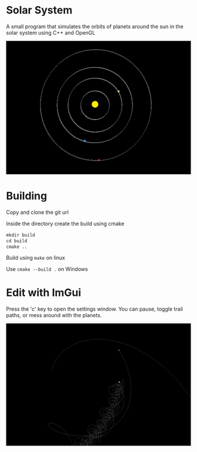 # Solar System
A small program that simulates the orbits of planets around the sun in the solar system using C++ and OpenGL

![screenshot_ss](.github/ss1.png)

# Building
Copy and clone the git url

Inside the directory create the build using cmake
```
mkdir build
cd build
cmake ..
```
Build using ```make``` on linux

Use ```cmake --build .``` on Windows

# Edit with ImGui
Press the 'c' key to open the settings window.
You can pause, toggle trail paths, or mess around with the planets.

![screenshot_ssImgui](.github/ssImgui.png)
